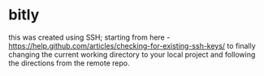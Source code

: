 # bitly
this was created using SSH; starting from here - https://help.github.com/articles/checking-for-existing-ssh-keys/ to finally changing the current working directory to your local project and following the directions from the remote repo.
